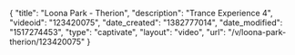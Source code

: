 {
    "title": "Loona Park - Therion",
    "description": "Trance Experience 4",
    "videoid": "123420075",
    "date_created": "1382777014",
    "date_modified": "1517274453",
    "type": "captivate",
    "layout": "video",
    "url": "\/v\/loona-park-therion\/123420075"
}